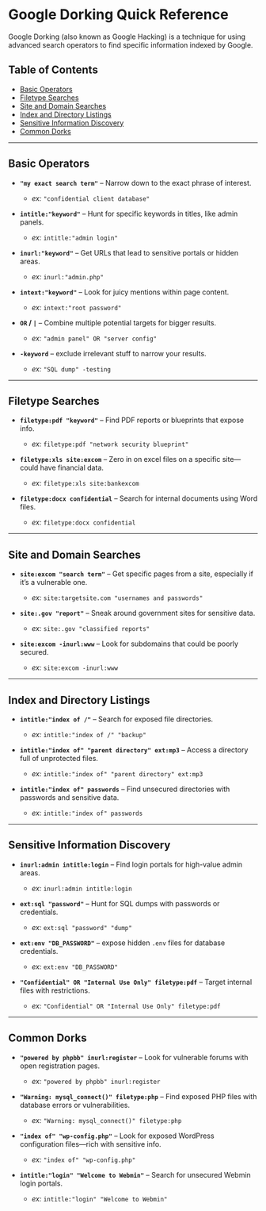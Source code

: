 # **Google Dorking Quick Reference**  

Google Dorking (also known as Google Hacking) is a technique for using advanced search operators to find specific information indexed by Google.  

## **Table of Contents**  
- [Basic Operators](#basic-operators)  
- [Filetype Searches](#filetype-searches)  
- [Site and Domain Searches](#site-and-domain-searches)  
- [Index and Directory Listings](#index-and-directory-listings)  
- [Sensitive Information Discovery](#sensitive-information-discovery)  
- [Common Dorks](#common-dorks)  

---

## **Basic Operators**

- **`"my exact search term"`** – Narrow down to the exact phrase of interest.  
  - *ex:* `"confidential client database"`

- **`intitle:"keyword"`** – Hunt for specific keywords in titles, like admin panels.  
  - *ex:* `intitle:"admin login"`

- **`inurl:"keyword"`** – Get URLs that lead to sensitive portals or hidden areas.  
  - *ex:* `inurl:"admin.php"`

- **`intext:"keyword"`** – Look for juicy mentions within page content.  
  - *ex:* `intext:"root password"`

- **`OR` / `|`** – Combine multiple potential targets for bigger results.  
  - *ex:* `"admin panel" OR "server config"`

- **`-keyword`** – exclude irrelevant stuff to narrow your results.  
  - *ex:* `"SQL dump" -testing`

---

## **Filetype Searches**

- **`filetype:pdf "keyword"`** – Find PDF reports or blueprints that expose info.  
  - *ex:* `filetype:pdf "network security blueprint"`

- **`filetype:xls site:excom`** – Zero in on excel files on a specific site—could have financial data.  
  - *ex:* `filetype:xls site:bankexcom`

- **`filetype:docx confidential`** – Search for internal documents using Word files.  
  - *ex:* `filetype:docx confidential`

---

## **Site and Domain Searches**

- **`site:excom "search term"`** – Get specific pages from a site, especially if it’s a vulnerable one.  
  - *ex:* `site:targetsite.com "usernames and passwords"`

- **`site:.gov "report"`** – Sneak around government sites for sensitive data.  
  - *ex:* `site:.gov "classified reports"`

- **`site:excom -inurl:www`** – Look for subdomains that could be poorly secured.  
  - *ex:* `site:excom -inurl:www`

---

## **Index and Directory Listings**

- **`intitle:"index of /"`** – Search for exposed file directories.  
  - *ex:* `intitle:"index of /" "backup"`

- **`intitle:"index of" "parent directory" ext:mp3`** – Access a directory full of unprotected files.  
  - *ex:* `intitle:"index of" "parent directory" ext:mp3`

- **`intitle:"index of" passwords`** – Find unsecured directories with passwords and sensitive data.  
  - *ex:* `intitle:"index of" passwords`

---

## **Sensitive Information Discovery**

- **`inurl:admin intitle:login`** – Find login portals for high-value admin areas.  
  - *ex:* `inurl:admin intitle:login`

- **`ext:sql "password"`** – Hunt for SQL dumps with passwords or credentials.  
  - *ex:* `ext:sql "password" "dump"`

- **`ext:env "DB_PASSWORD"`** – expose hidden `.env` files for database credentials.  
  - *ex:* `ext:env "DB_PASSWORD"`

- **`"Confidential" OR "Internal Use Only" filetype:pdf`** – Target internal files with restrictions.  
  - *ex:* `"Confidential" OR "Internal Use Only" filetype:pdf`

---

## **Common Dorks**

- **`"powered by phpbb" inurl:register`** – Look for vulnerable forums with open registration pages.  
  - *ex:* `"powered by phpbb" inurl:register`

- **`"Warning: mysql_connect()" filetype:php`** – Find exposed PHP files with database errors or vulnerabilities.  
  - *ex:* `"Warning: mysql_connect()" filetype:php`

- **`"index of" "wp-config.php"`** – Look for exposed WordPress configuration files—rich with sensitive info.  
  - *ex:* `"index of" "wp-config.php"`

- **`intitle:"login" "Welcome to Webmin"`** – Search for unsecured Webmin login portals.  
  - *ex:* `intitle:"login" "Welcome to Webmin"`

